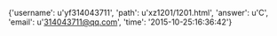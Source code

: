 {'username': u'yf314043711', 'path': u'xz1201/1201.html', 'answer': u'C', 'email': u'314043711@qq.com', 'time': '2015-10-25:16:36:42'}